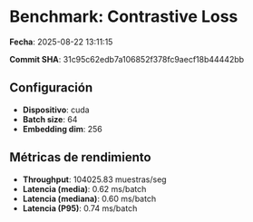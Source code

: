 # Benchmark: Contrastive Loss

**Fecha**: 2025-08-22 13:11:15

**Commit SHA**: 31c95c62edb7a106852f378fc9aecf18b44442bb

## Configuración
- **Dispositivo**: cuda
- **Batch size**: 64
- **Embedding dim**: 256

## Métricas de rendimiento
- **Throughput**: 104025.83 muestras/seg
- **Latencia (media)**: 0.62 ms/batch
- **Latencia (mediana)**: 0.60 ms/batch
- **Latencia (P95)**: 0.74 ms/batch
